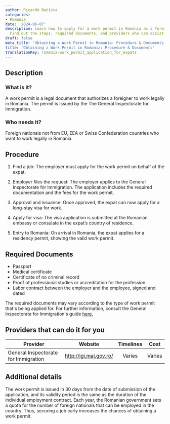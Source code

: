 ```yaml
---
author: Ricardo Batista
categories:
- Romania
date: '2024-06-07'
description: Learn how to apply for a work permit in Romania as a foreign national.
  Find out the steps, required documents, and providers who can assist you efficiently.
draft: false
meta_title: 'Obtaining a Work Permit in Romania: Procedure & Documents'
title: 'Obtaining a Work Permit in Romania: Procedure & Documents'
translationKey: romania-work_permit_application_for_expats
---
```



## Description
### What is it?
A work permit is a legal document that authorizes a foreigner to work legally in Romania. The permit is issued by the The General Inspectorate for Immigration.

### Who needs it?
Foreign nationals not from EU, EEA or Swiss Confederation countries who want to work legally in Romania.

## Procedure
1. Find a job: The employer must apply for the work permit on behalf of the expat. 

2. Employer files the request:  The employer applies to the General Inspectorate for Immigration. The application includes the required documentation and the fees for the work permit. 

3. Approval and issuance: Once approved, the expat can now apply for a long-stay visa for work. 

4. Apply for visa: The visa application is submitted at the Romanian embassy or consulate in the expat’s country of residence. 

5. Entry to Romania: On arrival in Romania, the expat applies for a residency permit, showing the valid work permit.

## Required Documents
- Passport
- Medical certificate
- Certificate of no criminal record
- Proof of professional studies or accreditation for the profession
- Labor contract between the employer and the employee, signed and dated

The required documents may vary according to the type of work permit that's being applied for. For further information, consult the General Inspectorate for Immigration's guide [here.](http://igi.mai.gov.ro/en/content/employment)

## Providers that can do it for you

| Provider        |     Website     |     Timelines    |       Cost      |
| --------------- | --------------- |  :-------------: | :-------------: |
| General Inspectorate for Immigration      |  http://igi.mai.gov.ro/       |      Varies      |        Varies       |

## Additional details
The work permit is issued in 30 days from the date of submission of the application, and its validity period is the same as the duration of the individual employment contract.
Each year, the Romanian government sets a quota for the number of foreign nationals that can be employed in the country. Thus, securing a job early increases the chances of obtaining a work permit.